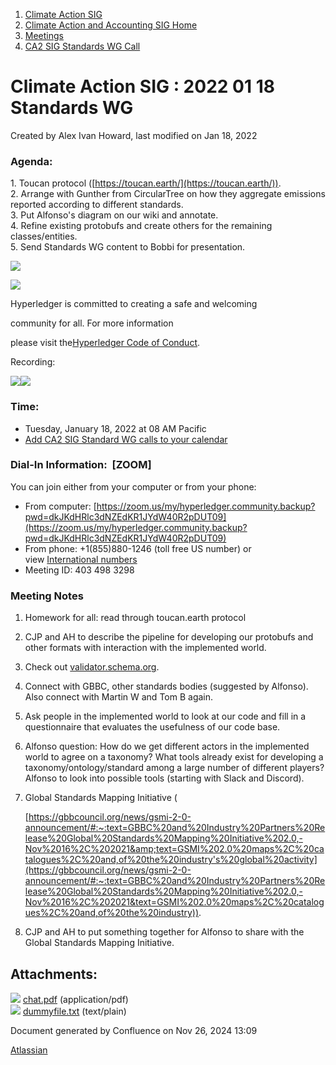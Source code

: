 1. [Climate Action SIG](index.html)
2. [Climate Action and Accounting SIG Home](Climate-Action-and-Accounting-SIG-Home_19005445.html)
3. [Meetings](Meetings_19005583.html)
4. [CA2 SIG Standards WG Call](CA2-SIG-Standards-WG-Call_19007176.html)

# Climate Action SIG : 2022 01 18 Standards WG

Created by Alex Ivan Howard, last modified on Jan 18, 2022

### Agenda:

1\. Toucan protocol ([https://toucan.earth/](https://toucan.earth/)).  
2\. Arrange with Gunther from CircularTree on how they aggregate emissions reported according to different standards.  
3\. Put Alfonso's diagram on our wiki and annotate.  
4\. Refine existing protobufs and create others for the remaining classes/entities.  
5\. Send Standards WG content to Bobbi for presentation.

![](https://wiki.hyperledger.org/download/attachments/29034696/Antitrustnotice.png?version=1&modificationDate=1581695654000&api=v2)

![](https://wiki.hyperledger.org/download/attachments/2392771/welcome.png?version=2&modificationDate=1572450107000&api=v2)

Hyperledger is committed to creating a safe and welcoming

community for all. For more information

please visit the[Hyperledger Code of Conduct](https://lf-hyperledger.atlassian.net/wiki/display/HYP/Hyperledger+Code+of+Conduct).

Recording:

![](plugins/servlet/confluence/placeholder/unknown-attachment)[![](attachments/thumbnails/19008783/19008791)](attachments/19008783/19008791.pdf)

### **Time:**

- Tuesday, January 18, 2022 at 08 AM Pacific
- [Add CA2 SIG Standard WG calls to your calendar](https://lists.hyperledger.org/g/climate-sig/ics/invite.ics?repeatid=36679)

### **Dial-In Information:  \[ZOOM]**

You can join either from your computer or from your phone:

- From computer: [https://zoom.us/my/hyperledger.community.backup?pwd=dkJKdHRlc3dNZEdKR1JYdW40R2pDUT09](https://zoom.us/my/hyperledger.community.backup?pwd=dkJKdHRlc3dNZEdKR1JYdW40R2pDUT09)
- From phone: +1(855)880-1246 (toll free US number) or view [International numbers](https://zoom.us/u/bAaJoyznp)
- Meeting ID: 403 498 3298

### **Meeting Notes**

1. Homework for all: read through toucan.earth protocol
2. CJP and AH to describe the pipeline for developing our protobufs and other formats with interaction with the implemented world.
3. Check out [validator.schema.org](http://validator.schema.org).
4. Connect with GBBC, other standards bodies (suggested by Alfonso). Also connect with Martin W and Tom B again.
5. Ask people in the implemented world to look at our code and fill in a questionnaire that evaluates the usefulness of our code base.
6. Alfonso question: How do we get different actors in the implemented world to agree on a taxonomy? What tools already exist for developing a taxonomy/ontology/standard among a large number of different players? Alfonso to look into possible tools (starting with Slack and Discord).
7. Global Standards Mapping Initiative (
   
   [https://gbbcouncil.org/news/gsmi-2-0-announcement/#:~:text=GBBC%20and%20Industry%20Partners%20Release%20Global%20Standards%20Mapping%20Initiative%202.0,-Nov%2016%2C%202021&amp;text=GSMI%202.0%20maps%2C%20catalogues%2C%20and,of%20the%20industry's%20global%20activity](https://gbbcouncil.org/news/gsmi-2-0-announcement/#:~:text=GBBC%20and%20Industry%20Partners%20Release%20Global%20Standards%20Mapping%20Initiative%202.0,-Nov%2016%2C%202021&text=GSMI%202.0%20maps%2C%20catalogues%2C%20and,of%20the%20industry)).
8. CJP and AH to put something together for Alfonso to share with the Global Standards Mapping Initiative.

## Attachments:

![](images/icons/bullet_blue.gif) [chat.pdf](attachments/19008783/19008791.pdf) (application/pdf)  
![](images/icons/bullet_blue.gif) [dummyfile.txt](attachments/19008783/19008790.txt) (text/plain)

Document generated by Confluence on Nov 26, 2024 13:09

[Atlassian](http://www.atlassian.com/)
